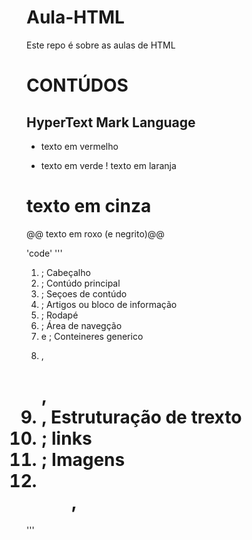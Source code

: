 # Aula-HTML
Este repo é sobre as aulas de HTML

# CONTÚDOS

## HyperText Mark Language

- texto em vermelho
+ texto em verde
! texto em laranja
# texto em cinza
@@ texto em roxo (e negrito)@@

'code'
'''
1. <headeder>; Cabeçalho
2. <main>; Contúdo principal
3. <section>; Seçoes de contúdo 
4. <article>; Artigos ou bloco de informação
5. <footer>; Rodapé
6. <nav>; Área de navegção
7. <div> e <span>; Conteineres generico
8. <p>, <h1>, <li>, Estruturação de trexto
9. <a>; links
10. <img>; Imagens
11. <ul>, 
'''